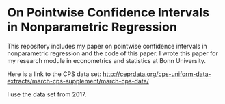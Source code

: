 # On Pointwise Confidence Intervals in Nonparametric Regression

This repository includes my paper on pointwise confidence intervals in nonparametric regression and the code of this paper. I wrote this paper for my research module in econometrics and statistics at Bonn University.

Here is a link to the CPS data set: http://ceprdata.org/cps-uniform-data-extracts/march-cps-supplement/march-cps-data/

I use the data set from 2017.
